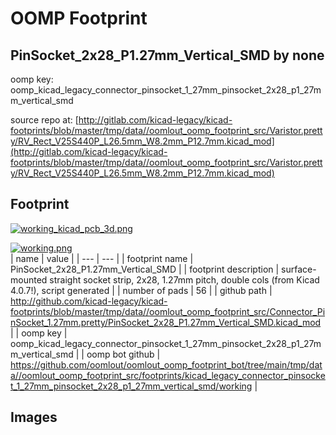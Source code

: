 # OOMP Footprint  
## PinSocket_2x28_P1.27mm_Vertical_SMD  by none  
  
oomp key: oomp_kicad_legacy_connector_pinsocket_1_27mm_pinsocket_2x28_p1_27mm_vertical_smd  
  
source repo at: [http://gitlab.com/kicad-legacy/kicad-footprints/blob/master/tmp/data//oomlout_oomp_footprint_src/Varistor.pretty/RV_Rect_V25S440P_L26.5mm_W8.2mm_P12.7mm.kicad_mod](http://gitlab.com/kicad-legacy/kicad-footprints/blob/master/tmp/data//oomlout_oomp_footprint_src/Varistor.pretty/RV_Rect_V25S440P_L26.5mm_W8.2mm_P12.7mm.kicad_mod)  
## Footprint  
  
[![working_kicad_pcb_3d.png](working_kicad_pcb_3d_600.png)](working_kicad_pcb_3d.png)  
  
[![working.png](working_600.png)](working.png)  
| name | value | 
| --- | --- | 
| footprint name | PinSocket_2x28_P1.27mm_Vertical_SMD | 
| footprint description | surface-mounted straight socket strip, 2x28, 1.27mm pitch, double cols (from Kicad 4.0.7!), script generated | 
| number of pads | 56 | 
| github path | http://github.com/kicad-legacy/kicad-footprints/blob/master/tmp/data//oomlout_oomp_footprint_src/Connector_PinSocket_1.27mm.pretty/PinSocket_2x28_P1.27mm_Vertical_SMD.kicad_mod | 
| oomp key | oomp_kicad_legacy_connector_pinsocket_1_27mm_pinsocket_2x28_p1_27mm_vertical_smd | 
| oomp bot github | https://github.com/oomlout/oomlout_oomp_footprint_bot/tree/main/tmp/data//oomlout_oomp_footprint_src/footprints/kicad_legacy_connector_pinsocket_1_27mm_pinsocket_2x28_p1_27mm_vertical_smd/working | 
## Images  

